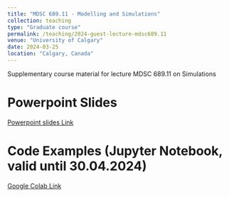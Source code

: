 ```yaml
---
title: "MDSC 689.11 - Modelling and Simulations"
collection: teaching
type: "Graduate course"
permalink: /teaching/2024-guest-lecture-mdsc689.11
venue: "University of Calgary"
date: 2024-03-25
location: "Calgary, Canada"
---
```


Supplementary course material for lecture MDSC 689.11 on Simulations

Powerpoint Slides
======

[Powerpoint slides Link](link.de)

Code Examples (Jupyter Notebook, valid until 30.04.2024)
======

[Google Colab Link](https://colab.research.google.com/drive/1CXJtL_sqo5YhN5sq7YuYTl37yuFXbxuv?usp=sharing)
